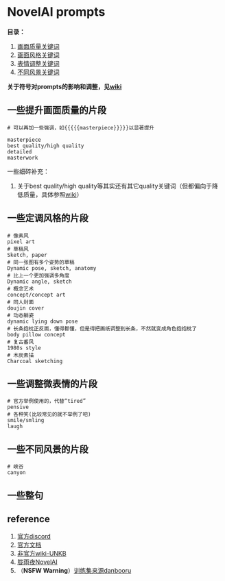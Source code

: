 # NovelAI prompts

**目录：**
1. [画面质量关键词](#一些提升画面质量的片段)
2. [画面风格关键词](#一些定调风格的片段)
3. [表情调整关键词](#一些调整微表情的片段)
4. [不同风景关键词](#一些不同风景的片段)

**关于符号对prompts的影响和调整，见[wiki](https://naidb.miraheze.org/wiki/Image_Generation)**

## 一些提升画面质量的片段

```
# 可以再加一些强调，如{{{{{masterpiece}}}}}以显著提升

masterpiece
best quality/high quality
detailed
masterwork
```
一些细碎补充：
1. 关于best quality/high quality等其实还有其它quality关键词（但都偏向于降低质量，具体参照[wiki](https://naidb.miraheze.org/wiki/Image_Generation)）


## 一些定调风格的片段

```
# 像素风
pixel art
# 草稿风
Sketch, paper
# 同一张图有多个姿势的草稿
Dynamic pose, sketch, anatomy 
# 比上一个更加强调多角度
Dynamic angle, sketch
# 概念艺术
concept/concept art
# 同人封面
doujin cover
# 动态躺姿
dynamic lying down pose
# 长条抱枕正反面，懂得都懂，但是得把画纸调整到长条，不然就变成角色抱抱枕了
body pillow concept
# 复古番风
1980s style
# 木炭素描
Charcoal sketching
```

## 一些调整微表情的片段

```
# 官方举例使用的，代替“tired”
pensive
# 各种笑(比较常见的就不举例了吧)
smile/smling
laugh
```

## 一些不同风景的片段

```
# 峡谷
canyon
```

## 一些整句



## reference

1. [官方discord](https://discord.gg/42VT8pw9)
2. [官方文档](https://docs.novelai.net/)
3. [非官方wiki-UNKB](https://naidb.miraheze.org/wiki/Main_Page)
4. [胧雨夜NovelAI](https://www.yuque.com/longyuye/lmgcwy/)
5. （**NSFW Warning**）[训练集来源danbooru](https://danbooru.donmai.us/)